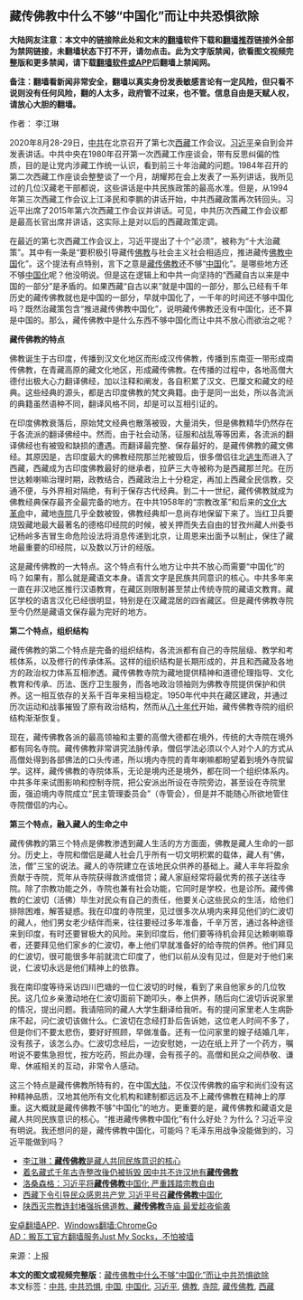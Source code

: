  <h2>藏传佛教中什么不够“中国化”而让中共恐惧欲除</h2> <p class="notice"><b>大陆网友注意：本文中的链接除此处和文末的<a href="https://github.com/bannedbook/fanqiang" >翻墙</a>软件下载和<a href="https://github.com/killgcd/justmysocks/blob/master/README.md">翻墙推荐</a>链接外全部为禁网链接，未翻墙状态下打不开，请勿点击。此为文字版禁闻，欲看图文视频完整版和更多禁闻，请下载<a href="https://github.com/bannedbook/fanqiang">翻墙软件或APP</a>后翻墙上禁闻网。</p><p>备注：翻墙看新闻非常安全，翻墙以真实身份发表敏感言论有一定风险，但只看不说则没有任何风险，翻的人太多，政府管不过来，也不管。信息自由是天赋人权，请放心大胆的翻墙。</b></p>  <div class="entry"> <p>作者： 李江琳</p> <p id="conimg"></p> <p>2020年8月28-29日，<a href="https://www.bannedbook.org/bnews/tag/%e4%b8%ad%e5%85%b1/" class="st_tag internal_tag" rel="tag" title="标签 中共 下的日志">中共</a>在北京召开了第七次<a href="https://www.bannedbook.org/bnews/tag/%e8%a5%bf%e8%97%8f/" class="st_tag internal_tag" rel="tag" title="标签 西藏 下的日志">西藏</a>工作会议。<a href="https://www.bannedbook.org/bnews/tag/%e4%b9%a0%e8%bf%91%e5%b9%b3/" class="st_tag internal_tag" rel="tag" title="标签 习近平 下的日志">习近平</a>亲自到会并发表讲话。中共中央在1980年召开第一次西藏工作座谈会，带有反思纠偏的性质，目的是让党内涉藏工作统一认识，看到前三十年治藏的问题。1984年召开的第二次西藏工作座谈会整整谈了一个月，胡耀邦在会上发表了一系列讲话，我所见过的几位汉藏老干部都说，这些讲话是中共民族政策的最高水准。但是，从1994年第三次西藏工作会议上江泽民和李鹏的讲话开始，中共西藏政策再次转回头。习近平出席了2015年第六次西藏工作会议并讲话。可见，中共历次西藏工作会议都是最高长官出席并讲话，这实际上是对以后的西藏政策定调。</p> <p>在最近的第七次西藏工作会议上，习近平提出了十个“必须”，被称为“十大治藏策”。其中有一条是“要积极引导藏传<span class='wp_keywordlink'><a href="https://www.qi-gong.me/buddhism/" title="佛教" target="_blank">佛教</a></span>与社会主义社会相适应，推进藏传<a href="https://www.bannedbook.org/bnews/tag/%e4%bd%9b%e6%95%99/" class="st_tag internal_tag" rel="tag" title="标签 佛教 下的日志">佛教</a><span class='wp_keywordlink_affiliate'><a href="https://www.bannedbook.org/" title="中国" target="_blank">中国</a></span>化”。这个提法有点特别，言下之意是<a href="https://www.bannedbook.org/bnews/tag/%E8%97%8F%E4%BC%A0%E4%BD%9B%E6%95%99/" class="st_tag internal_tag" rel="tag" title="标签 藏传佛教 下的日志">藏传佛教</a>还不够“<a href="https://www.bannedbook.org/bnews/tag/%E4%B8%AD%E5%9B%BD/" class="st_tag internal_tag" rel="tag" title="标签 中国 下的日志">中国</a>化”。是哪些地方还不够<a href="https://www.bannedbook.org/bnews/tag/%E4%B8%AD%E5%9B%BD%E5%8C%96/" class="st_tag internal_tag" rel="tag" title="标签 中国化 下的日志">中国化</a>呢？他没明说。但是这在逻辑上和中共一向坚持的“西藏自古以来是中国的一部分”是矛盾的。如果西藏“自古以来”就是中国的一部分，那么已经有千年历史的藏传佛教就也是中国的一部分，早就中国化了，一千年的时间还不够中国化吗？既然治藏策包含“推进藏传佛教中国化”，说明藏传佛教还没有中国化，还不算是中国的。那么，藏传佛教中是什么东西不够中国化而让中共不放心而欲治之呢？</p>  <p><strong>藏传佛教的特点</strong></p> <p>佛教诞生于古印度，传播到汉文化地区而形成汉传佛教，传播到东南亚一带形成南传佛教，在青藏高原的藏文化地区，形成藏传佛教。在传播的过程中，各地高僧大德付出极大心力翻译佛经，加以注释和阐发，各自积累了汉文、巴厘文和藏文的经典。这些经典的源头，都是古印度佛教的梵文典籍。由于是同一出处，所以各流派的典籍虽然语种不同，翻译风格不同，却是可以互相引证的。</p> <p>在印度佛教衰落后，原始梵文经典也散落被毁，大量消失，但是佛教精华仍然存在于各流派的翻译佛经中。然而，由于社会动荡，征服和战乱等等因素，各流派的翻译佛经也有被毁和缺损的遭遇。而翻译最完整、保存最好的，是藏传佛教的藏文佛经。其原因是，古印度最大的佛教经院那兰陀被毁后，很多僧侣往北<span class='wp_keywordlink'><a href="https://www.bannedbook.org/forum5/topic38.html" title="劫难逃生有秘诀" target="_blank">逃生</a></span>而进入了西藏，西藏成为古印度佛教最好的继承者，拉萨三大寺被称为是西藏那兰陀。在历世达赖喇嘛治理时期，政教结合，西藏政治上十分稳定，再加上西藏全民信教，交通不便，与外界相对隔绝，有利于保存古代经典。到二十一世纪，藏传佛教就成为佛教经典保存最齐全最完备的地方。在中共1958年的“宗教改革”和后来的<span class='wp_keywordlink'><a href="https://www.bannedbook.org/forum2/topic973.html" title="《文化大革命：历史真相和集体记忆》" target="_blank">文化大革命</a></span>中，藏地<a href="https://www.bannedbook.org/bnews/tag/%e5%af%ba%e9%99%a2/" class="st_tag internal_tag" rel="tag" title="标签 寺院 下的日志">寺院</a>几乎全数被毁，佛教经典却一息尚存地保留下来了。当红卫兵要烧毁藏地最大最著名的德格印经院的时候，被关押而失去自由的甘孜州藏人州委书记杨岭多吉冒生命危险设法将消息传递到北京，让周恩来出面予以制止，保住了藏地最重要的印经院，以及数以万计的经版。</p> <p>这是藏传佛教的一大特点。这个特点有什么地方让中共不放心而需要“中国化”的吗？如果有，那么就是藏语文本身。语言文字是民族共同意识的核心。中共多年来一直在非汉地区推行汉语教育，在藏区则限制甚至禁止传统寺院的藏语文教育。藏区学校的语言汉化已经很明显，特别是在汉藏混居的四省藏区。但是藏传佛教寺院至今仍然是藏语文保存最为完好的地方。</p>  <p><strong>第二个特点，组织结构</strong></p> <p>藏传佛教的第二个特点是完备的组织结构，各流派都有自己的寺院层级、教学和考核体系，以及修行的传承体系。这样的组织结构是长期形成的，并且和西藏及各地方的政治权力体系互相渗透。藏传佛教寺院为藏地提供精神和道德伦理指导、文化教育和传承、历法、医疗卫生服务，而各地政治领袖则为佛教寺院提供保护和供养。这一相互依存的关系千百年来相当稳定。1950年代中共在藏区建政，并通过历次运动和战事摧毁了原有政治结构，然而从<span class='wp_keywordlink'><a href="https://www.bannedbook.org/forum2/topic939.html" title="《八十年代访谈录》" target="_blank">八十年代</a></span>开始，藏传佛教寺院的组织结构渐渐恢复。</p> <p>现在，藏传佛教各派的最高领袖和主要的高僧大德都在境外，传统的大寺院在境外都有同名寺院。藏传佛教非常讲究法脉传承，僧侣学法必须以个人对个人的方式从高僧处得到各部佛法的口头传递，所以境内寺院的青年喇嘛都盼望着到境外寺院留学。这样，藏传佛教的寺院体系，无论是境内还是境外，都在同一个组织体系内。中共多年来试图影响和控制寺院，把公安派出所设在寺院旁边，甚至设在寺院里面，强迫境内寺院成立“民主管理委员会”（寺管会），但是并不能随心所欲地管住寺院僧侣的内心。</p> <p><strong>第三个特点，融入藏人的生命之中</strong></p>  <p>藏传佛教的第三个特点是佛教渗透到藏人生活的方方面面，佛教是藏人生命的一部分。历史上，寺院和僧侣是藏人社会几乎所有一切文明积累的载体，藏人有“佛，法，僧”三宝的说法。藏人的寺院建立在该地民众供养的基础上。藏人丰年将盈余贡献于寺院，荒年从寺院获得救济或借贷；藏人家庭经常将最优秀的孩子送往寺院。除了宗教功能之外，寺院也兼有社会功能，它同时是学校，也是诊所。藏传佛教的仁波切（活佛）毕生对民众有自己的责任，他要关心这些民众的生活，给他们排除困难，解答疑惑。我在印度的寺院里，见过很多次从境内来拜见他们的仁波切的藏人，他们男女老少结伴而来，往往要经过多年准备，千辛万苦，通过各种途径来到印度，有时还要冒极大的风险。来到印度后，他们要等待机会拜见达赖喇嘛尊者，还要拜见他们家乡的仁波切，奉上他们早就准备好的给寺院的供养。他们拜见的仁波切，很可能很多年前就流亡印度了，他们以前从没有见过，但是对于他们来说，仁波切永远是他们精神上的依靠。</p> <p>我在南印度等待采访四川巴塘的一位仁波切的时候，看到了来自他家乡的几位牧民。这几位乡亲激动地在仁波切面前下跪叩头，奉上供养，随后向仁波切诉说家里的情况，提出问题。我请陪同的藏人大学生翻译给我听。有的提问家里老人生病卧床不起，问仁波切该做什么。仁波切在念经打卦后告诉她，这位老人时间不多了，但是你们不要太悲伤，要好好照顾，早做准备。还有一位问家里的嫂子结婚几年，没有孩子，该怎么办。仁波切念经后，一边安慰她，一边在纸上开了一个药方，嘱咐说不要焦急担忧，按方吃药，照此办理，会有孩子的。高僧和民众之间恭敬、谦卑、休戚相关的互动，非常令人感动。</p> <p>这三个特点是藏传佛教所特有的，在中国<span class='wp_keywordlink_affiliate'><a href="https://www.bannedbook.org/" title="大陆" target="_blank">大陆</a></span>，不仅汉传佛教的庙宇和尚们没有这种精神品质，汉地其他所有文化机构和建制都远远及不上藏传佛教在精神上的厚重。这大概就是藏传佛教不够“中国化”的地方。更重要的是，藏传佛教和藏语文是藏人共同民族意识的核心。“推进藏传佛教中国化”有什么好处？为什么？习近平没有明说。我还想问的是，藏传佛教中国化，可能吗？毛泽东用战争没能做到的，习近平能做到吗？</p> <ul class='op-related-articles' title='相关阅读'> <li><a href='https://www.bannedbook.org/bnews/ssgc/20200923/1401845.html' target='_blank'>李江琳：<b>藏传佛教</b>是藏人共同民族意识的核心</a></li> <li><a href='https://www.bannedbook.org/bnews/headline/20200916/1397223.html' target='_blank'>着名藏式千年古寺整改後仍被拆毁 因中共不许汉地有<b>藏传佛教</b></a></li> <li><a href='https://www.bannedbook.org/bnews/headline/20200902/1389452.html' target='_blank'>洛桑森格：习近平将<b>藏传佛教</b>中国化 严重践踏宗教自由</a></li> <li><a href='https://www.bannedbook.org/bnews/ssgc/20200830/1387886.html' target='_blank'>西藏下令引导民众感恩共产党 习近平号召<b>藏传佛教</b>中国化</a></li> <li><a href='https://www.bannedbook.org/bnews/headline/20200825/1385399.html' target='_blank'>陕西灭宗教连封堵强拆佛道教、<b>藏传佛教</b>寺庙 最爱趁夜偷袭</a></li> </ul> <p class="texttj"> <a href="https://github.com/bannedbook/fanqiang/wiki/%E7%A6%81%E9%97%BB%E7%BD%91%E5%AE%89%E5%8D%93%E7%BF%BB%E5%A2%99%E6%96%B0%E9%97%BBAPP" target="_blank">安卓翻墙APP</a>、<a href="https://github.com/bannedbook/fanqiang/wiki/Chrome%E4%B8%80%E9%94%AE%E7%BF%BB%E5%A2%99%E5%8C%85" target="_blank">Windows翻墙:ChromeGo</a><br/> <a href="https://github.com/killgcd/justmysocks/blob/master/README.md" target="_blank">AD：搬瓦工官方翻墙服务Just My Socks，不怕被墙</a> </p><p> 来源：上报 </p> <a name='sharetosocial'></a>       <div><b>本文的图文或视频完整版</b>：<a href='https://www.bannedbook.org/bnews/comments/20200924/1402245.html'>藏传佛教中什么不够“中国化”而让中共恐惧欲除</a></div>  </div><!--END ENTRY--> <div class="postfooter"> <div>本文标签：<a href="https://www.bannedbook.org/bnews/tag/%e4%b8%ad%e5%85%b1/" rel="tag">中共</a>, <a href="https://www.bannedbook.org/bnews/tag/%E4%B8%AD%E5%85%B1%E6%81%90%E6%83%A7/" rel="tag">中共恐惧</a>, <a href="https://www.bannedbook.org/bnews/tag/%E4%B8%AD%E5%9B%BD/" rel="tag">中国</a>, <a href="https://www.bannedbook.org/bnews/tag/%E4%B8%AD%E5%9B%BD%E5%8C%96/" rel="tag">中国化</a>, <a href="https://www.bannedbook.org/bnews/tag/%e4%b9%a0%e8%bf%91%e5%b9%b3/" rel="tag">习近平</a>, <a href="https://www.bannedbook.org/bnews/tag/%e4%bd%9b%e6%95%99/" rel="tag">佛教</a>, <a href="https://www.bannedbook.org/bnews/tag/%e5%af%ba%e9%99%a2/" rel="tag">寺院</a>, <a href="https://www.bannedbook.org/bnews/tag/%E8%97%8F%E4%BC%A0%E4%BD%9B%E6%95%99/" rel="tag">藏传佛教</a>, <a href="https://www.bannedbook.org/bnews/tag/%e8%a5%bf%e8%97%8f/" rel="tag">西藏</a></div>  </div><!--END POSTFOOTER--> 